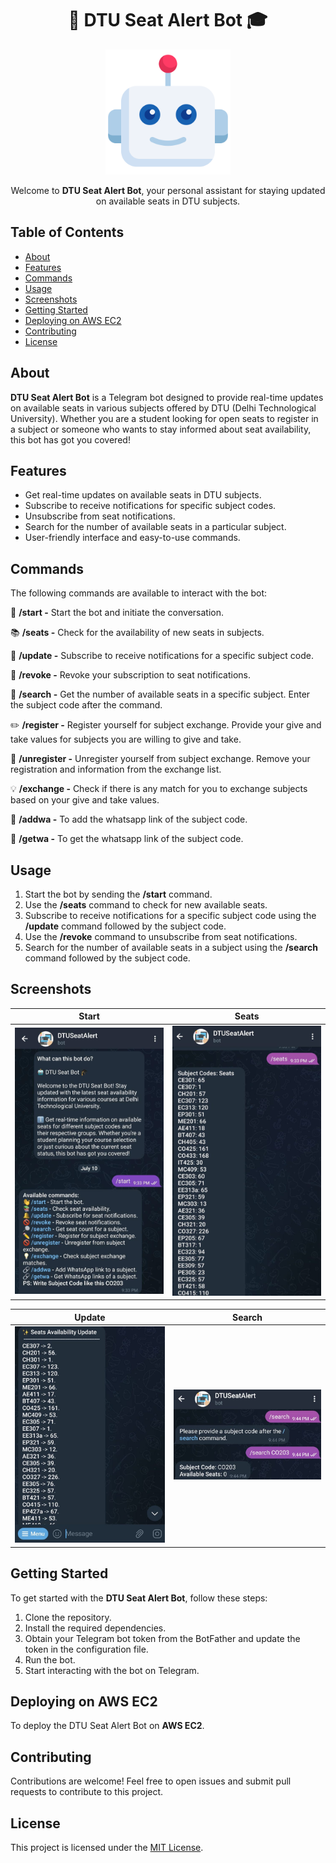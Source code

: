 <h1 align="center">🔔 DTU Seat Alert Bot 🎓</h1>

<p align="center">
  <img src="./DTUSeatAlertBotImages/seatalertbotimage.png" alt="Bot Logo" width="200">
</p>

<p align="center">
  Welcome to <strong>DTU Seat Alert Bot</strong>, your personal assistant for staying updated on available seats in DTU subjects.
</p>

## Table of Contents
- [About](#about)
- [Features](#features)
- [Commands](#commands)
- [Usage](#usage)
- [Screenshots](#screenshots)
- [Getting Started](#getting-started)
- [Deploying on AWS EC2](#deploying-on-aws-ec2)
- [Contributing](#contributing)
- [License](#license)

## About
**DTU Seat Alert Bot** is a Telegram bot designed to provide real-time updates on available seats in various subjects offered by DTU (Delhi Technological University). Whether you are a student looking for open seats to register in a subject or someone who wants to stay informed about seat availability, this bot has got you covered!

## Features
- Get real-time updates on available seats in DTU subjects.
- Subscribe to receive notifications for specific subject codes.
- Unsubscribe from seat notifications.
- Search for the number of available seats in a particular subject.
- User-friendly interface and easy-to-use commands.

## Commands
The following commands are available to interact with the bot:

👋 <b>/start -</b> Start the bot and initiate the conversation.

📚 <b>/seats -</b> Check for the availability of new seats in subjects.

🔔 <b>/update -</b> Subscribe to receive notifications for a specific subject code.

🚫 <b>/revoke -</b> Revoke your subscription to seat notifications.

🔎 <b>/search -</b> Get the number of available seats in a specific subject. Enter the subject code after the command.

✏️ <b>/register -</b> Register yourself for subject exchange. Provide your give and take values for subjects you are willing to give and take.

🚫 <b>/unregister -</b> Unregister yourself from subject exchange. Remove your registration and information from the exchange list.

💡 <b>/exchange -</b> Check if there is any match for you to exchange subjects based on your give and take values.

🔗 <b>/addwa -</b> To add the whatsapp link of the subject code.

🔗 <b>/getwa -</b> To get the whatsapp link of the subject code.

## Usage
1. Start the bot by sending the <b>/start</b> command.
2. Use the <b>/seats</b> command to check for new available seats.
3. Subscribe to receive notifications for a specific subject code using the <b>/update</b> command followed by the subject code.
4. Use the <b>/revoke</b> command to unsubscribe from seat notifications.
5. Search for the number of available seats in a subject using the <b>/search</b> command followed by the subject code.

## Screenshots

|      **Start**      |     **Seats**      | 
|-------------------------|-----------------------|
| ![Start](./DTUSeatAlertBotImages/start.jpeg) | ![seats](./DTUSeatAlertBotImages/seats.jpeg) |

|      **Update**      |     **Search**      |
|-------------------------|-----------------------|
| ![update](./DTUSeatAlertBotImages/update.jpeg) | ![search](./DTUSeatAlertBotImages/search.jpeg) |

## Getting Started
To get started with the **DTU Seat Alert Bot**, follow these steps:

1. Clone the repository.
2. Install the required dependencies.
3. Obtain your Telegram bot token from the BotFather and update the token in the configuration file.
4. Run the bot.
5. Start interacting with the bot on Telegram.

## Deploying on AWS EC2
To deploy the DTU Seat Alert Bot on **AWS EC2**.

## Contributing
Contributions are welcome! Feel free to open issues and submit pull requests to contribute to this project.

## License
This project is licensed under the [MIT License](LICENSE).
